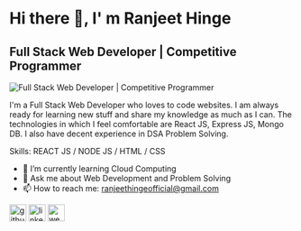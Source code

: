 # Hi there 👋, I' m Ranjeet  Hinge
## Full Stack Web Developer | Competitive Programmer 
![Full Stack Web Developer | Competitive Programmer ](https://image.freepik.com/free-vector/hand-drawn-web-developers_23-2148819604.jpg)

I'm a Full Stack Web Developer who loves to code websites. I am always ready for learning new stuff and share my knowledge as much as I can.  The technologies in which I feel comfortable are React JS, Express JS, Mongo DB. I  also have decent experience in  DSA Problem Solving.

Skills:   REACT JS / NODE JS / HTML / CSS

- 🌱 I’m currently learning Cloud Computing 
- 💬 Ask me about Web Development and Problem Solving 
- 📫 How to reach me: ranjeethingeofficial@gmail.com 

[<img src='https://cdn.jsdelivr.net/npm/simple-icons@3.0.1/icons/github.svg' alt='github' height='30'>](https://github.com/ranjeet-programmer)     [<img src='https://cdn.jsdelivr.net/npm/simple-icons@3.0.1/icons/linkedin.svg' alt='linkedin' height='30'>](https://www.linkedin.com/in/https://www.linkedin.com/in/ranjeet-hinge-7884b019b//)  [<img src='https://cdn.jsdelivr.net/npm/simple-icons@3.0.1/icons/icloud.svg' alt='website' height='30'>](https://elated-volhard-a284d3.netlify.app/)  
